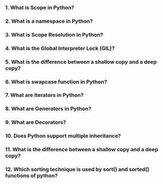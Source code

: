 ### 1. What is Scope in Python?
### 2. What is a namespace in Python?
### 3. What is Scope Resolution in Python?
### 4. What is the Global Interpreter Lock (GIL)?
### 5. What is the difference between a shallow copy and a deep copy?
### 6. What is swapcase function in Python?
### 7. What are Iterators in Python?
### 8. What are Generators in Python?
### 9. What are Decorators?
### 10. Does Python support multiple inheritance?
### 11. What is the difference between a shallow copy and a deep copy?
### 12. Which sorting technique is used by sort() and sorted() functions of python?
